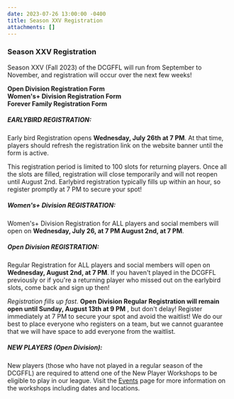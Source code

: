 ```yaml
---
date: 2023-07-26 13:00:00 -0400
title: Season XXV Registration
attachments: []
---
```

### Season XXV Registration

Season XXV (Fall 2023) of the DCGFFL will run from September to November, and registration will occur over the next few weeks!

**Open Division Registration Form**<br>**Women's+ Division Registration Form**<br>**Forever Family Registration Form**



##### EARLYBIRD REGISTRATION:

Early bird Registration opens **Wednesday, July 26th at 7 PM**. At that time, players should refresh the registration link on the website banner until the form is active.

This registration period is limited to 100 slots for returning players. Once all the slots are filled, registration will close temporarily and will not reopen until August 2nd. Earlybird registration typically fills up within an hour, so register promptly at 7 PM to secure your spot!

##### Women's+ Division REGISTRATION:

Women's+ Division Registration for ALL players and social members will open on **Wednesday, July 26, at 7 PM August 2nd, at 7 PM**.&nbsp;

##### Open Division REGISTRATION:

Regular Registration for ALL players and social members will open on **Wednesday, August 2nd, at 7 PM**. If you haven't played in the DCGFFL previously or if you're a returning player who missed out on the earlybird slots, come back and sign up then!

*Registration fills up fast*. **Open Division Regular Registration will remain open until Sunday, August 13th at 9 PM** , but don't delay! Register immediately at 7 PM to secure your spot and avoid the waitlist! We do our best to place everyone who registers on a team, but we cannot guarantee that we will have space to add everyone from the waitlist.

##### NEW PLAYERS (Open Division):

New players (those who have not played in a regular season of the DCGFFL) are required to attend one of the New Player Workshops to be eligible to play in our league. Visit the [Events](https://dcgffl.org/events/) page for more information on the workshops including dates and locations.